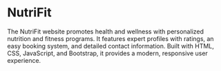 # NutriFit
 The NutriFit website promotes health and wellness with personalized nutrition and fitness programs. It features expert profiles with ratings, an easy booking system, and detailed contact information. Built with HTML, CSS, JavaScript, and Bootstrap, it provides a modern, responsive user experience.
